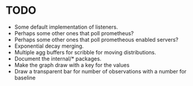 # TODO

- Some default implementation of listeners.
- Perhaps some other ones that poll prometheus?
- Perhaps some other ones that poll prometheous enabled servers?
- Exponential decay merging.
- Multiple agg buffers for scribble for moving distributions.
- Document the internal/* packages.
- Make the graph draw with a key for the values
- Draw a transparent bar for number of observations with a number for baseline
